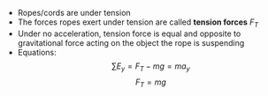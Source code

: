 -   Ropes/cords are under tension
- The forces ropes exert under tension are called **tension forces** $F_T$
-   Under no acceleration, tension force is equal and opposite to gravitational force acting on the object the rope is suspending
-   Equations:
$$\sum{E_y} = F_T - mg = ma_y$$
$$F_T = mg$$
